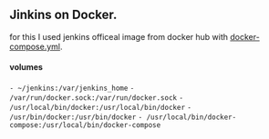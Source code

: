 ## Jinkins on Docker.

for this I used jenkins officeal image from docker hub with [docker-compose.yml]().

#### volumes

`- ~/jenkins:/var/jenkins_home`
`- /var/run/docker.sock:/var/run/docker.sock`
`- /usr/local/bin/docker:/usr/local/bin/docker`
`- /usr/bin/docker:/usr/bin/docker`
`- /usr/local/bin/docker-compose:/usr/local/bin/docker-compose`
